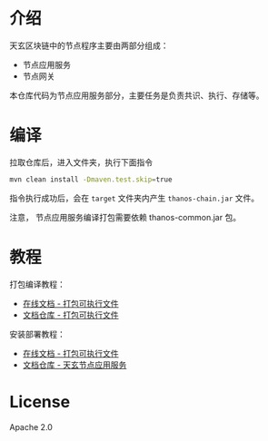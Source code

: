 # 介绍
天玄区块链中的节点程序主要由两部分组成：

* 节点应用服务
* 节点网关

本仓库代码为节点应用服务部分，主要任务是负责共识、执行、存储等。

# 编译
拉取仓库后，进入文件夹，执行下面指令
```sh
mvn clean install -Dmaven.test.skip=true
```
指令执行成功后，会在 `target` 文件夹内产生 `thanos-chain.jar` 文件。

注意， 节点应用服务编译打包需要依赖 thanos-common.jar 包。

# 教程
打包编译教程：
* [在线文档 - 打包可执行文件](https://tianxuan.blockchain.163.com/installation-manual/tianxaun-chain/executable-file.html)
* [文档仓库 - 打包可执行文件](https://github.com/TianXuan-Chain/tianxuan-docs/blob/new-pages/tools/blockchain-browser/installation-manual/tianxaun-chain/executable-file.md)

安装部署教程：
* [在线文档 - 打包可执行文件](https://tianxuan.blockchain.163.com/installation-manual/tianxaun-chain/)
* [文档仓库 - 天玄节点应用服务](https://github.com/TianXuan-Chain/tianxuan-docs/tree/main/installation-manual/tianxaun-chain)

# License
Apache 2.0
